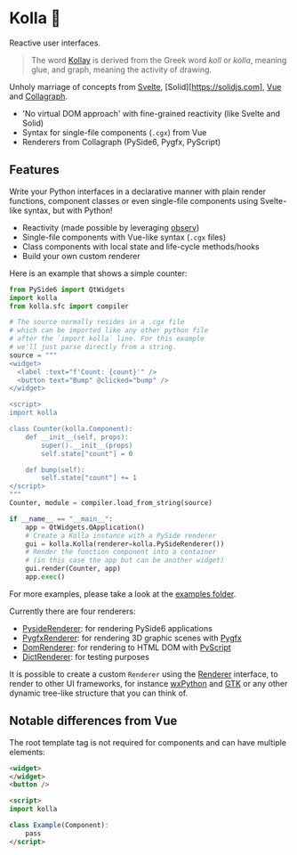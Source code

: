 # Kolla 📓

Reactive user interfaces.

> The word [Kollay](https://en.wikipedia.org/wiki/Kollay) is derived from the Greek word _koll_ or _kolla_, meaning glue, and graph, meaning the activity of drawing.

Unholy marriage of concepts from [Svelte](https://svelte.dev), [Solid][https://solidjs.com], [Vue](https://vuejs.org) and [Collagraph](https://github.com/fork-tongue/collagraph).

* 'No virtual DOM approach' with fine-grained reactivity (like Svelte and Solid)
* Syntax for single-file components (`.cgx`) from Vue
* Renderers from Collagraph (PySide6, Pygfx, PyScript)


## Features

Write your Python interfaces in a declarative manner with plain render functions, component classes or even single-file components using Svelte-like syntax, but with Python!

* Reactivity (made possible by leveraging [observ](https://github.com/fork-tongue/observ))
* Single-file components with Vue-like syntax (`.cgx` files)
* Class components with local state and life-cycle methods/hooks
* Build your own custom renderer

Here is an example that shows a simple counter:

```python
from PySide6 import QtWidgets
import kolla
from kolla.sfc import compiler

# The source normally resides in a .cgx file
# which can be imported like any other python file
# after the `import kolla` line. For this example
# we'll just parse directly from a string.
source = """
<widget>
  <label :text="f'Count: {count}'" />
  <button text="Bump" @clicked="bump" />
</widget>

<script>
import kolla

class Counter(kolla.Component):
    def __init__(self, props):
        super().__init__(props)
        self.state["count"] = 0

    def bump(self):
        self.state["count"] += 1
</script>
"""
Counter, module = compiler.load_from_string(source)

if __name__ == "__main__":
    app = QtWidgets.QApplication()
    # Create a Kolla instance with a PySide renderer
    gui = kolla.Kolla(renderer=kolla.PySideRenderer())
    # Render the function component into a container
    # (in this case the app but can be another widget)
    gui.render(Counter, app)
    app.exec()
```

For more examples, please take a look at the [examples folder](examples).

Currently there are four renderers:

* [PysideRenderer](kolla/renderers/pyside_renderer.py): for rendering PySide6 applications
* [PygfxRenderer](kolla/renderers/pygfx_renderer.py): for rendering 3D graphic scenes with [Pygfx](https://github.com/pygfx/pygfx)
* [DomRenderer](kolla/renderers/dom_renderer.py): for rendering to HTML DOM with [PyScript](http://pyscript.net)
* [DictRenderer](kolla/renderers/dict_renderer.py): for testing purposes

It is possible to create a custom `Renderer` using the [Renderer](kolla/renderers/__init__.py) interface, to render to other UI frameworks, for instance [wxPython](https://wxpython.org) and [GTK](https://pygobject.readthedocs.io/en/latest/) or any other dynamic tree-like structure that you can think of.


## Notable differences from Vue

The root template tag is not required for components and can have multiple elements:

```html
<widget>
</widget>
<button />

<script>
import kolla

class Example(Component):
    pass
</script>
```
